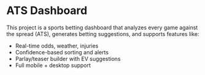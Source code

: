 # ATS Dashboard

This project is a sports betting dashboard that analyzes every game against the spread (ATS), generates betting suggestions, and supports features like:

- Real-time odds, weather, injuries
- Confidence-based sorting and alerts
- Parlay/teaser builder with EV suggestions
- Full mobile + desktop support
